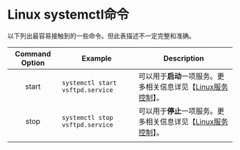 # Linux systemctl命令

以下列出最容易接触到的一些命令。但此表描述不一定完整和准确。

| Command Option | Example                          | Description                                                  |
| :------------: | -------------------------------- | ------------------------------------------------------------ |
|     start      | `systemctl start vsftpd.service` | 可以用于**启动**一项服务。更多相关信息详见【[Linux服务控制](Linux服务控制,md)】。 |
|      stop      | `systemctl stop vsftpd.service`  | 可以用于**停止**一项服务。更多相关信息详见【[Linux服务控制](Linux服务控制,md)】。 |
|                |                                  |                                                              |

